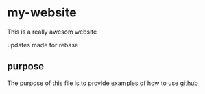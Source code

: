 # my-website

This is a really awesom website

updates made for rebase
## purpose

The purpose of this file is to provide examples of how to use github
